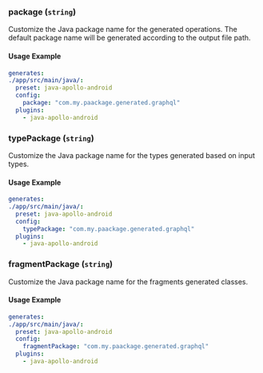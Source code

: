 
### package (`string`)

Customize the Java package name for the generated operations. The default package name will be generated according to the output file path.


#### Usage Example

```yml
generates:
./app/src/main/java/:
  preset: java-apollo-android
  config:
    package: "com.my.paackage.generated.graphql"
  plugins:
    - java-apollo-android
```

### typePackage (`string`)

Customize the Java package name for the types generated based on input types.


#### Usage Example

```yml
generates:
./app/src/main/java/:
  preset: java-apollo-android
  config:
    typePackage: "com.my.paackage.generated.graphql"
  plugins:
    - java-apollo-android
```

### fragmentPackage (`string`)

Customize the Java package name for the fragments generated classes.


#### Usage Example

```yml
generates:
./app/src/main/java/:
  preset: java-apollo-android
  config:
    fragmentPackage: "com.my.paackage.generated.graphql"
  plugins:
    - java-apollo-android
```